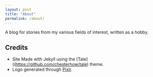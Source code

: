 ```yaml
---
layout: post
title: "About"
permalink: /about/
---
```


A blog for stories from my various fields of interest, written as a hobby.

## Credits 
* Site Made with Jekyll using the [Tale]((https://github.com/chesterhow/tale) theme.
* Logo generated through [Pixlr](https://pixlr.com).
